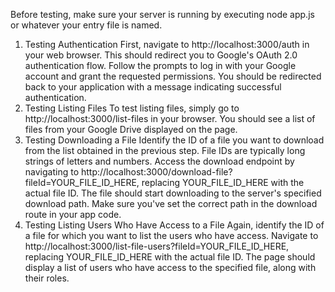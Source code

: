 Before testing, make sure your server is running by executing node app.js or whatever your entry file is named.

1. Testing Authentication
   First, navigate to http://localhost:3000/auth in your web browser. This should redirect you to Google's OAuth 2.0 authentication flow.
   Follow the prompts to log in with your Google account and grant the requested permissions.
   You should be redirected back to your application with a message indicating successful authentication.
2. Testing Listing Files
   To test listing files, simply go to http://localhost:3000/list-files in your browser.
   You should see a list of files from your Google Drive displayed on the page.
3. Testing Downloading a File
   Identify the ID of a file you want to download from the list obtained in the previous step. File IDs are typically long strings of letters and numbers.
   Access the download endpoint by navigating to http://localhost:3000/download-file?fileId=YOUR_FILE_ID_HERE, replacing YOUR_FILE_ID_HERE with the actual file ID.
   The file should start downloading to the server's specified download path. Make sure you've set the correct path in the download route in your app code.
4. Testing Listing Users Who Have Access to a File
   Again, identify the ID of a file for which you want to list the users who have access.
   Navigate to http://localhost:3000/list-file-users?fileId=YOUR_FILE_ID_HERE, replacing YOUR_FILE_ID_HERE with the actual file ID.
   The page should display a list of users who have access to the specified file, along with their roles.
